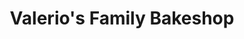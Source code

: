 ---
title: "Valerio's Family Bakeshop"
url: /los-angeles/valerios-family-bakeshop/
shop: Bäckerei
---